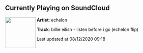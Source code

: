 ## Currently Playing on SoundCloud

[<img align="left" width="100" src="https://i1.sndcdn.com/artworks-000524411694-vz4a1y-t50x50.jpg">](https://soundcloud.com/prodechelon/billie-eilish-listen-before-i-go-echelon-flip?in=prodechelon/sets/ineedyourhelp)

**Artist**: echelon 

**Track**: billie eilish - listen before i go (echelon flip)

Last updated at 08/12/2020 09:18
